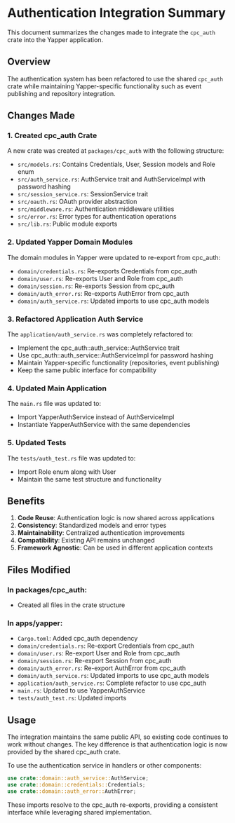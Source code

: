 # Authentication Integration Summary

This document summarizes the changes made to integrate the `cpc_auth` crate into the Yapper application.

## Overview

The authentication system has been refactored to use the shared `cpc_auth` crate while maintaining Yapper-specific functionality such as event publishing and repository integration.

## Changes Made

### 1. Created cpc_auth Crate

A new crate was created at `packages/cpc_auth` with the following structure:

- `src/models.rs`: Contains Credentials, User, Session models and Role enum
- `src/auth_service.rs`: AuthService trait and AuthServiceImpl with password hashing
- `src/session_service.rs`: SessionService trait
- `src/oauth.rs`: OAuth provider abstraction
- `src/middleware.rs`: Authentication middleware utilities
- `src/error.rs`: Error types for authentication operations
- `src/lib.rs`: Public module exports

### 2. Updated Yapper Domain Modules

The domain modules in Yapper were updated to re-export from cpc_auth:

- `domain/credentials.rs`: Re-exports Credentials from cpc_auth
- `domain/user.rs`: Re-exports User and Role from cpc_auth
- `domain/session.rs`: Re-exports Session from cpc_auth
- `domain/auth_error.rs`: Re-exports AuthError from cpc_auth
- `domain/auth_service.rs`: Updated imports to use cpc_auth models

### 3. Refactored Application Auth Service

The `application/auth_service.rs` was completely refactored to:

- Implement the cpc_auth::auth_service::AuthService trait
- Use cpc_auth::auth_service::AuthServiceImpl for password hashing
- Maintain Yapper-specific functionality (repositories, event publishing)
- Keep the same public interface for compatibility

### 4. Updated Main Application

The `main.rs` file was updated to:

- Import YapperAuthService instead of AuthServiceImpl
- Instantiate YapperAuthService with the same dependencies

### 5. Updated Tests

The `tests/auth_test.rs` file was updated to:

- Import Role enum along with User
- Maintain the same test structure and functionality

## Benefits

1. **Code Reuse**: Authentication logic is now shared across applications
2. **Consistency**: Standardized models and error types
3. **Maintainability**: Centralized authentication improvements
4. **Compatibility**: Existing API remains unchanged
5. **Framework Agnostic**: Can be used in different application contexts

## Files Modified

### In packages/cpc_auth:
- Created all files in the crate structure

### In apps/yapper:
- `Cargo.toml`: Added cpc_auth dependency
- `domain/credentials.rs`: Re-export Credentials from cpc_auth
- `domain/user.rs`: Re-export User and Role from cpc_auth
- `domain/session.rs`: Re-export Session from cpc_auth
- `domain/auth_error.rs`: Re-export AuthError from cpc_auth
- `domain/auth_service.rs`: Updated imports to use cpc_auth models
- `application/auth_service.rs`: Complete refactor to use cpc_auth
- `main.rs`: Updated to use YapperAuthService
- `tests/auth_test.rs`: Updated imports

## Usage

The integration maintains the same public API, so existing code continues to work without changes. The key difference is that authentication logic is now provided by the shared cpc_auth crate.

To use the authentication service in handlers or other components:

```rust
use crate::domain::auth_service::AuthService;
use crate::domain::credentials::Credentials;
use crate::domain::auth_error::AuthError;
```

These imports resolve to the cpc_auth re-exports, providing a consistent interface while leveraging shared implementation.